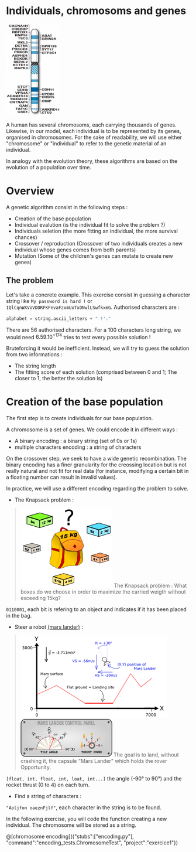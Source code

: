 # Individuals, chromosoms and genes

![Human chromosome 16 genes](/img/Human_chromosome_16_with_ASD_genes_from_IJMS-16-06464.png "Human chromosome 16 genes")

A human has several chromosoms, each carrying thousands of genes. Likewise, in our model, each individual is to be represented by its genes, organised in chromosomes. For the sake of readability,
we will use either "chromosome" or "individual" to refer to the genetic material of an individual.

In analogy with the evolution theory, these algorithms are based on the evolution of a population over time.

# Overview

A genetic algorithm consist in the following steps :
 * Creation of the base population
 * Individual evalution (is the individual fit to solve the problem ?)
 * Individuals seletion (the more fitting an individual, the more survival chances)
 * Crossover / reproduction (Crossover of two individuals creates a new individual whose genes comes from both parents)
 * Mutation (Some of the children's genes can mutate to create new genes)

## The problem
Let's take a concrete example.
This exercise consist in guessing a character string like `My password is hard !` or `IQlCqnWXVoVDDRFKFevaFzxmUxTxONwlLSwfkxmG`.
Authorised characters are :
```python
alphabet = string.ascii_letters + " !'."
```
There are 56 authorised characters. For a 100 characters long string, we would need $`6.59.10^{+174}`$ tries to test every possible solution !

Bruteforcing it would be inefficient. Instead, we will try to guess the solution from two informations :
 * The string length
 * The fitting score of each solution (comprised between 0 and 1; The closer to 1, the better the solution is)

# Creation of the base population
 
The first step is to create individuals for our base population.

A chromosome is a set of genes. We could encode it in different ways :
 * A binary encoding : a binary string (set of 0s or 1s)
 * multiple characters encoding : a string of characters

On the crossover step, we seek to have a wide genetic recombination. The binary encoding has a finer granularity for the creossing location but is not really natural and not fit for real data (for instance, modifying a certain bit in a floating number can result in invalid values).

In practice, we will use a different encoding regarding the problem to solve.

 * The Knapsack problem :

> ![Knapsack problem](/img/Knapsack.png "Knapsack problem")
> The Knapsack problem : What boxes do we choose in order to maximize the carried weigth without exceeding 15kg?

`0110001`, each bit is refering to an object and indicates if it has been placed in the bag.

 * Steer a robot [(mars lander)](https://www.codingame.com/training/easy/mars-lander-episode-1) :

> ![Mars Lander : simulation](/img/marslander.png "Mars Lander : simulation")
> ![Mars Lander : console](/img/ControlPanel.png "Mars Lander : console")
> The goal is to land, without crashing it, the capsule "Mars Lander" which holds the rover Opportunity.

`[float, int, float, int, loat, int...]` the angle (-90° to 90°) and the rocket thrust (0 to 4) on each turn.

 * Find a string of characters :

`"Aoljfon oaeznFjlf"`, each character in the string is to be found.

In the following exercise, you will code the function creating a new individual. The chromosome will be stored as a string.

@[chromosome encoding]({"stubs":["encoding.py"], "command":"encoding_tests.ChromosomeTest", "project":"exercice1"})
